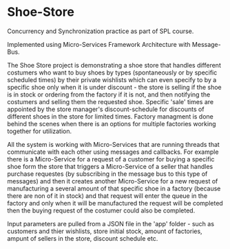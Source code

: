 # Shoe-Store

Concurrency and Synchronization practice as part of SPL course.

Implemented using Micro-Services Framework Architecture with Message-Bus.

The Shoe Store project is demonstrating a shoe store that handles different costumers who want to buy shoes by types (spontaneously or by specific scheduled times) by their private wishlists which can even specify to by a specific shoe only when it is under discount - the store is selling if the shoe is in stock or ordering from the factory if it is not, and then notifying the costumers and selling them the requested shoe. 
Specific 'sale' times are appointed by the store manager's discount-schedule for discounts of different shoes in the store for limited times.
Factory managment is done behind the scenes when there is an options for multiple factories working together for utilization.

All the system is working with Micro-Services that are running threads that communicate with each other using messages and callbacks.
For example there is a Micro-Service for a request of a customer for buying a specific shoe form the store that triggers a Micro-Service of a seller that handles purchase requestes (by subscribing in the message bus to this type of messages) and then it creates another Micro-Service for a new request of manufacturing a several amount of that specific shoe in a factory (because there are non of it in stock) and that request will enter the queue in the factory and only when it will be manufactured the request will be completed then the buying request of the costumer could also be completed.

Input parameters are pulled from a JSON file in the 'app' folder - such as customers and thier wishlists, store initial stock, amount of factories, ampunt of sellers in the store, discount schedule etc.
